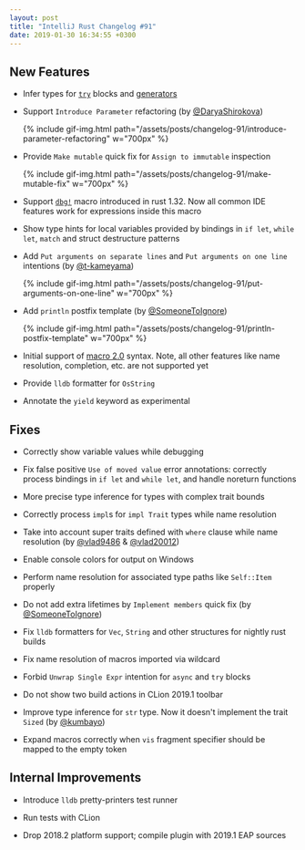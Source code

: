 ```yaml
---
layout: post
title: "IntelliJ Rust Changelog #91"
date: 2019-01-30 16:34:55 +0300
---
```



## New Features

* Infer types for [`try`](https://github.com/rust-lang/rfcs/blob/master/text/2388-try-expr.md) blocks
and [generators](https://doc.rust-lang.org/std/ops/trait.Generator.html)

* Support `Introduce Parameter` refactoring (by [@DaryaShirokova])

  {% include gif-img.html path="/assets/posts/changelog-91/introduce-parameter-refactoring" w="700px" %}

* Provide `Make mutable` quick fix for `Assign to immutable` inspection

  {% include gif-img.html path="/assets/posts/changelog-91/make-mutable-fix" w="700px" %}

* Support [`dbg!`](https://doc.rust-lang.org/std/macro.dbg.html) macro introduced in rust 1.32.
Now all common IDE features work for expressions inside this macro

* Show type hints for local variables provided by bindings
in `if let`, `while let`, `match` and struct destructure patterns

* Add `Put arguments on separate lines` and `Put arguments on one line` intentions (by [@t-kameyama])

  {% include gif-img.html path="/assets/posts/changelog-91/put-arguments-on-one-line" w="700px" %}

* Add `println` postfix template (by [@SomeoneToIgnore])

  {% include gif-img.html path="/assets/posts/changelog-91/println-postfix-template" w="700px" %}

* Initial support of [macro 2.0](https://github.com/rust-lang/rfcs/blob/master/text/1584-macros.md) syntax.
Note, all other features like name resolution, completion, etc. are not supported yet

* Provide `lldb` formatter for `OsString`

* Annotate the `yield` keyword as experimental

## Fixes

* Correctly show variable values while debugging

* Fix false positive `Use of moved value` error annotations:
correctly process bindings in `if let` and `while let`, and handle noreturn functions

* More precise type inference for types with complex trait bounds

* Correctly process `impl`s for `impl Trait` types while name resolution

* Take into account super traits defined with `where` clause while name resolution (by [@vlad9486] & [@vlad20012])

* Enable console colors for output on Windows

* Perform name resolution for associated type paths like `Self::Item` properly

* Do not add extra lifetimes by `Implement members` quick fix (by [@SomeoneToIgnore])

* Fix `lldb` formatters for `Vec`, `String` and other structures for nightly rust builds

* Fix name resolution of macros imported via wildcard

* Forbid `Unwrap Single Expr` intention for `async` and `try` blocks

* Do not show two build actions in CLion 2019.1 toolbar

* Improve type inference for `str` type. Now it doesn't implement the trait `Sized` (by [@kumbayo])

* Expand macros correctly when `vis` fragment specifier should be mapped to the empty token


## Internal Improvements

* Introduce `lldb` pretty-printers test runner

* Run tests with CLion

* Drop 2018.2 platform support; compile plugin with 2019.1 EAP sources




[@DaryaShirokova]: https://github.com/DaryaShirokova
[@SomeoneToIgnore]: https://github.com/SomeoneToIgnore
[@kumbayo]: https://github.com/kumbayo
[@t-kameyama]: https://github.com/t-kameyama
[@vlad20012]: https://github.com/vlad20012
[@vlad9486]: https://github.com/vlad9486

